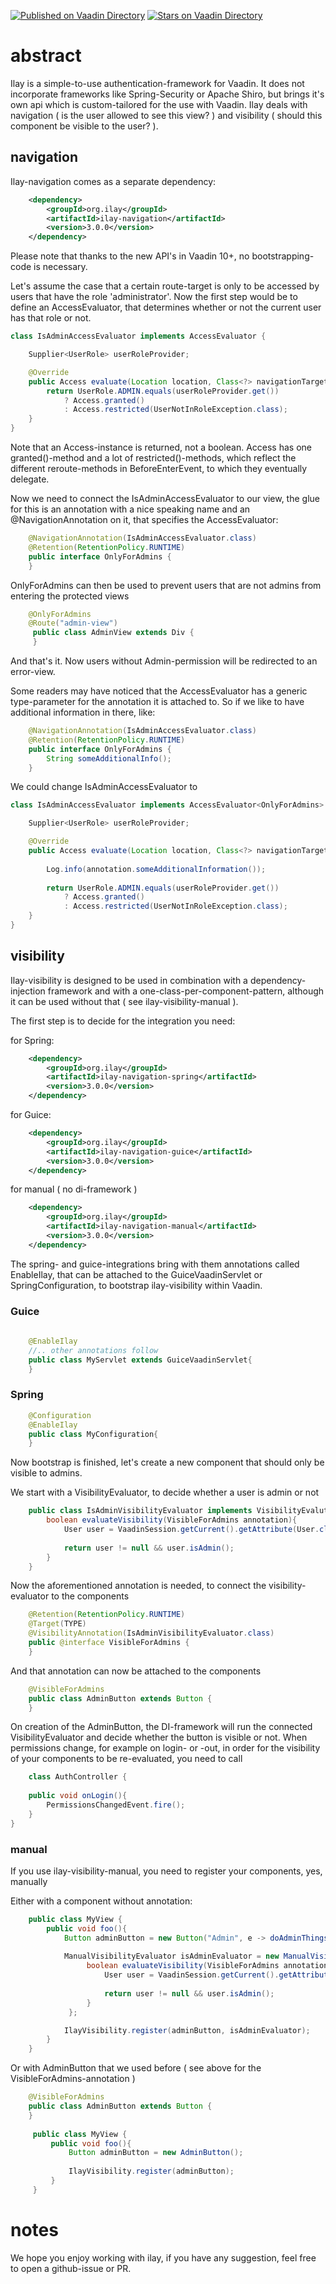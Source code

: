 [![Published on Vaadin  Directory](https://img.shields.io/badge/Vaadin%20Directory-published-00b4f0.svg)](https://vaadin.com/directory/component/ilay---authorization-for-vaadin)
[![Stars on Vaadin Directory](https://img.shields.io/vaadin-directory/star/ilay---authorization-for-vaadin.svg)](https://vaadin.com/directory/component/ilay---authorization-for-vaadin)

# abstract

Ilay is a simple-to-use authentication-framework for Vaadin. It does not incorporate frameworks like Spring-Security or Apache Shiro, but
brings it's own api which is custom-tailored for the use with Vaadin. Ilay deals with navigation ( is the user allowed to see this view? ) 
and visibility ( should this component be visible to the user? ). 

## navigation

Ilay-navigation comes as a separate dependency:

```xml
    <dependency>
        <groupId>org.ilay</groupId>
        <artifactId>ilay-navigation</artifactId>
        <version>3.0.0</version>
    </dependency>
```

Please note that thanks to the new API's in Vaadin 10+, no bootstrapping-code is necessary.

Let's assume the case that a certain route-target is only to be accessed by users that have 
the role 'administrator'. Now the first step would be to define an AccessEvaluator, that 
determines whether or not the current user has that role or not. 

```java
class IsAdminAccessEvaluator implements AccessEvaluator {

    Supplier<UserRole> userRoleProvider;

    @Override
    public Access evaluate(Location location, Class<?> navigationTarget, Annotation annotation) {
        return UserRole.ADMIN.equals(userRoleProvider.get()) 
            ? Access.granted() 
            : Access.restricted(UserNotInRoleException.class);
    }
}
```

Note that an Access-instance is returned, not a boolean. Access has one granted()-method and
a lot of restricted()-methods, which reflect the different reroute-methods in BeforeEnterEvent,
to which they eventually delegate.

Now we need to connect the IsAdminAccessEvaluator to our view, the glue for this is an annotation
with a nice speaking name and an @NavigationAnnotation on it, that specifies the AccessEvaluator:

```java
    @NavigationAnnotation(IsAdminAccessEvaluator.class)
    @Retention(RetentionPolicy.RUNTIME)
    public interface OnlyForAdmins {
    }
```

OnlyForAdmins can then be used to prevent users that are not admins from entering the protected views

```java
    @OnlyForAdmins
    @Route("admin-view")
     public class AdminView extends Div {
     }
```

And that's it. Now users without Admin-permission will be redirected to an error-view. 

Some readers may have noticed that the AccessEvaluator has a generic type-parameter for the
annotation it is attached to. So if we like to have additional information in there, like:

```java
    @NavigationAnnotation(IsAdminAccessEvaluator.class)
    @Retention(RetentionPolicy.RUNTIME)
    public interface OnlyForAdmins {
        String someAdditionalInfo();
    }
```
 
We could change IsAdminAccessEvaluator to

```java
class IsAdminAccessEvaluator implements AccessEvaluator<OnlyForAdmins> {

    Supplier<UserRole> userRoleProvider;

    @Override
    public Access evaluate(Location location, Class<?> navigationTarget, OnlyForAdmins annotation) {
        
        Log.info(annotation.someAdditionalInformation());
        
        return UserRole.ADMIN.equals(userRoleProvider.get()) 
            ? Access.granted() 
            : Access.restricted(UserNotInRoleException.class);
    }
}
```

## visibility

Ilay-visibility is designed to be used in combination with a dependency-injection framework and with 
a one-class-per-component-pattern, although it can be used without that ( see ilay-visibility-manual ).

The first step is to decide for the integration you need:

for Spring:

```xml
    <dependency>
        <groupId>org.ilay</groupId>
        <artifactId>ilay-navigation-spring</artifactId>
        <version>3.0.0</version>
    </dependency>
```

for Guice:

```xml
    <dependency>
        <groupId>org.ilay</groupId>
        <artifactId>ilay-navigation-guice</artifactId>
        <version>3.0.0</version>
    </dependency>
```

for manual ( no di-framework )

```xml
    <dependency>
        <groupId>org.ilay</groupId>
        <artifactId>ilay-navigation-manual</artifactId>
        <version>3.0.0</version>
    </dependency>
```

The spring- and guice-integrations bring with them annotations called EnableIlay, that can be
attached to the GuiceVaadinServlet or SpringConfiguration, to bootstrap ilay-visibility within Vaadin.

### Guice

```java
    
    @EnableIlay
    //.. other annotations follow
    public class MyServlet extends GuiceVaadinServlet{
    }
```

### Spring

```java     
    @Configuration
    @EnableIlay
    public class MyConfiguration{
    }
```

Now bootstrap is finished, let's create a new component that should only be visible to admins.

We start with a VisibilityEvaluator, to decide whether a user is admin or not

```java
    public class IsAdminVisibilityEvaluator implements VisibilityEvalutor<VisibleForAdmins>{
        boolean evaluateVisibility(VisibleForAdmins annotation){
            User user = VaadinSession.getCurrent().getAttribute(User.class);
            
            return user != null && user.isAdmin();
        }
    }
```

Now the aforementioned annotation is needed, to connect the visibility-evaluator
to the components

```java
    @Retention(RetentionPolicy.RUNTIME)
    @Target(TYPE)
    @VisibilityAnnotation(IsAdminVisibilityEvaluator.class)
    public @interface VisibleForAdmins {
    }
```

And that annotation can now be attached to the components

```java
    @VisibleForAdmins
    public class AdminButton extends Button {
    }
```

On creation of the AdminButton, the DI-framework will run the connected VisibilityEvaluator 
and decide whether the button is visible or not. When permissions change, for example on login- or -out, 
in order for the visibility of your components to be re-evaluated, you need to call 

```java
    class AuthController {
    
    public void onLogin(){
        PermissionsChangedEvent.fire();
    }
}

```

### manual

If you use ilay-visibility-manual, you need to register your components, yes, manually

Either with a component without annotation:

```java
    public class MyView {
        public void foo(){
            Button adminButton = new Button("Admin", e -> doAdminThings());
            
            ManualVisibilityEvaluator isAdminEvaluator = new ManualVisibilityEvaluator(){
                 boolean evaluateVisibility(VisibleForAdmins annotation){
                     User user = VaadinSession.getCurrent().getAttribute(User.class);
                     
                     return user != null && user.isAdmin();
                 }
             };

            IlayVisibility.register(adminButton, isAdminEvaluator);
        }
    }
```

Or with AdminButton that we used before ( see above for the VisibleForAdmins-annotation )

```java
    @VisibleForAdmins
    public class AdminButton extends Button {
    }
        
     public class MyView {
         public void foo(){
             Button adminButton = new AdminButton();
             
             IlayVisibility.register(adminButton);
         }
     }   
```

# notes

We hope you enjoy working with ilay, if you have any suggestion, feel free to open
a github-issue or PR. 
